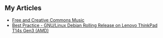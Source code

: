 ## My Articles

- [Free and Creative Commons Music](../../../free-and-creative-commons-music/tree/main/index.md)
- [Best Practice - GNU/Linux Debian Rolling Release on Lenovo ThinkPad T14s Gen3 (AMD)](../../../002-best-practice---linux-debian-on-lenovo-thinkpad-t14s-gen3-amd/tree/main/)
